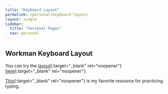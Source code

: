 ```yaml
---
title: "Keyboard Layout"
permalink: /personal/keyboard-layout/
layout: single
sidebar:
  title: "Personal Pages"
  nav: personal
---
```


## Workman Keyboard Layout
You can try the [layout](https://workmanlayout.org){:target="_blank" rel="noopener"} [here](https://www.keybr.com){:target="_blank" rel="noopener"}.

[This](https://www.keyhero.com/free-typing-test){:target="_blank" rel="noopener"} is my favorite resource for practicing typing.

